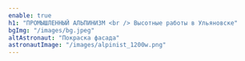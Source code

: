 ```yaml
---
enable: true
h1: "ПРОМЫШЛЕННЫЙ АЛЬПИНИЗМ <br /> Высотные работы в Ульяновске"
bgImg: "/images/bg.jpeg"
altAstronaut: "Покраска фасада"
astronautImage: "/images/alpinist_1200w.png"
---
```

